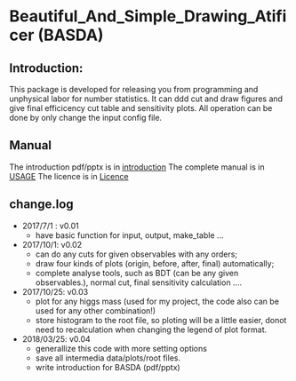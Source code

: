 # Beautiful_And_Simple_Drawing_Atificer (BASDA)

## Introduction:
This package is developed for releasing you from programming and unphysical labor for number statistics. It can ddd cut and draw figures and give final efficicency cut table and sensitivity plots.
All operation can be done by only change the input config file.

## Manual
The introduction pdf/pptx is in [introduction](./doc/BASDA_introduction.pdf)
The complete manual is in [USAGE](./doc/USAGE.md)
The licence is in [Licence](./doc/LICENCE)

## change.log
- 2017/7/1 :  v0.01 
    - have basic function for input, output, make_table ...
- 2017/10/1:  v0.02 
    - can do any cuts for given observables with any orders; 
    - draw four kinds of plots (origin, before, after, final) automatically; 
    - complete analyse tools, such as BDT (can be any given observables.), normal cut, final sensitivity calculation ....
- 2017/10/25: v0.03
    - plot for any higgs mass (used for my project, the code also can be used for any other combination!)
    - store histogram to the root file, so ploting will be a little easier, donot need to recalculation when changing the legend of plot format.
- 2018/03/25: v0.04
    - generallize this code with more setting options 
    - save all intermedia data/plots/root files.
    - write introduction for BASDA (pdf/pptx)
